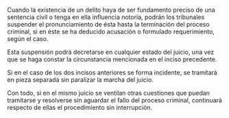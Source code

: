 Cuando la existencia de un delito haya de ser fundamento preciso de una sentencia civil o tenga en ella influencia notoria, podrán los tribunales suspender el pronunciamiento de ésta hasta la terminación del proceso criminal, si en éste se ha deducido acusación o formulado requerimiento, según el caso.

Esta suspensión podrá decretarse en cualquier estado del juicio, una vez que se haga constar la circunstancia mencionada en el inciso precedente.

Si en el caso de los dos incisos anteriores se forma incidente, se tramitará en pieza separada sin paralizar la marcha del juicio.

Con todo, si en el mismo juicio se ventilan otras cuestiones que puedan tramitarse y resolverse sin aguardar el fallo del proceso criminal, continuará respecto de ellas el procedimiento sin interrupción.